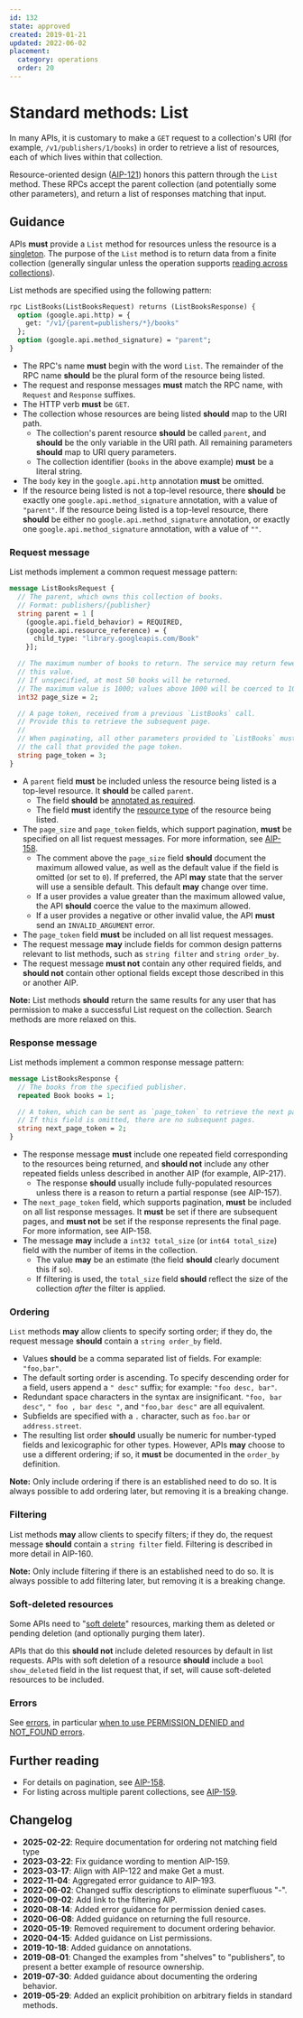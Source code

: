```yaml
---
id: 132
state: approved
created: 2019-01-21
updated: 2022-06-02
placement:
  category: operations
  order: 20
---
```


# Standard methods: List

In many APIs, it is customary to make a `GET` request to a collection's URI
(for example, `/v1/publishers/1/books`) in order to retrieve a list of
resources, each of which lives within that collection.

Resource-oriented design ([AIP-121][]) honors this pattern through the `List`
method. These RPCs accept the parent collection (and potentially some other
parameters), and return a list of responses matching that input.

## Guidance

APIs **must** provide a `List` method for resources unless the resource is a
[singleton][]. The purpose of the `List` method is to return data from a finite
collection (generally singular unless the operation supports [reading across
collections][]).

List methods are specified using the following pattern:

```proto
rpc ListBooks(ListBooksRequest) returns (ListBooksResponse) {
  option (google.api.http) = {
    get: "/v1/{parent=publishers/*}/books"
  };
  option (google.api.method_signature) = "parent";
}
```

- The RPC's name **must** begin with the word `List`. The remainder of the RPC
  name **should** be the plural form of the resource being listed.
- The request and response messages **must** match the RPC name, with
  `Request` and `Response` suffixes.
- The HTTP verb **must** be `GET`.
- The collection whose resources are being listed **should** map to the URI
  path.
  - The collection's parent resource **should** be called `parent`, and
    **should** be the only variable in the URI path. All remaining parameters
    **should** map to URI query parameters.
  - The collection identifier (`books` in the above example) **must** be a
    literal string.
- The `body` key in the `google.api.http` annotation **must** be omitted.
- If the resource being listed is not a top-level resource, there **should**
  be exactly one `google.api.method_signature` annotation, with a value of
  `"parent"`. If the resource being listed is a top-level resource, there
  **should** be either no `google.api.method_signature` annotation, or exactly
  one `google.api.method_signature` annotation, with a value of `""`.

### Request message

List methods implement a common request message pattern:

```proto
message ListBooksRequest {
  // The parent, which owns this collection of books.
  // Format: publishers/{publisher}
  string parent = 1 [
    (google.api.field_behavior) = REQUIRED,
    (google.api.resource_reference) = {
      child_type: "library.googleapis.com/Book"
    }];

  // The maximum number of books to return. The service may return fewer than
  // this value.
  // If unspecified, at most 50 books will be returned.
  // The maximum value is 1000; values above 1000 will be coerced to 1000.
  int32 page_size = 2;

  // A page token, received from a previous `ListBooks` call.
  // Provide this to retrieve the subsequent page.
  //
  // When paginating, all other parameters provided to `ListBooks` must match
  // the call that provided the page token.
  string page_token = 3;
}
```

- A `parent` field **must** be included unless the resource being listed is a
  top-level resource. It **should** be called `parent`.
  - The field **should** be [annotated as required][aip-203].
  - The field **must** identify the [resource type][aip-123] of the resource
    being listed.
- The `page_size` and `page_token` fields, which support pagination, **must**
  be specified on all list request messages. For more information, see
  [AIP-158][].
  - The comment above the `page_size` field **should** document the maximum
    allowed value, as well as the default value if the field is omitted (or set
    to `0`). If preferred, the API **may** state that the server will use a
    sensible default. This default **may** change over time.
  - If a user provides a value greater than the maximum allowed value, the API
    **should** coerce the value to the maximum allowed.
  - If a user provides a negative or other invalid value, the API **must** send
    an `INVALID_ARGUMENT` error.
- The `page_token` field **must** be included on all list request messages.
- The request message **may** include fields for common design patterns
  relevant to list methods, such as `string filter` and `string order_by`.
- The request message **must not** contain any other required fields, and
  **should not** contain other optional fields except those described in this
  or another AIP.

**Note:** List methods **should** return the same results for any user that has
permission to make a successful List request on the collection. Search methods
are more relaxed on this.

### Response message

List methods implement a common response message pattern:

```proto
message ListBooksResponse {
  // The books from the specified publisher.
  repeated Book books = 1;

  // A token, which can be sent as `page_token` to retrieve the next page.
  // If this field is omitted, there are no subsequent pages.
  string next_page_token = 2;
}
```

- The response message **must** include one repeated field corresponding to the
  resources being returned, and **should not** include any other repeated
  fields unless described in another AIP (for example, AIP-217).
  - The response **should** usually include fully-populated resources unless
    there is a reason to return a partial response (see AIP-157).
- The `next_page_token` field, which supports pagination, **must** be included
  on all list response messages. It **must** be set if there are subsequent
  pages, and **must not** be set if the response represents the final page. For
  more information, see AIP-158.
- The message **may** include a `int32 total_size` (or `int64 total_size`)
  field with the number of items in the collection.
  - The value **may** be an estimate (the field **should** clearly document
    this if so).
  - If filtering is used, the `total_size` field **should** reflect the size of
    the collection _after_ the filter is applied.

### Ordering

`List` methods **may** allow clients to specify sorting order; if they do, the
request message **should** contain a `string order_by` field.

- Values **should** be a comma separated list of fields. For example:
  `"foo,bar"`.
- The default sorting order is ascending. To specify descending order for a
  field, users append a `" desc"` suffix; for example: `"foo desc, bar"`.
- Redundant space characters in the syntax are insignificant.
  `"foo, bar desc"`, `" foo , bar desc "`, and `"foo,bar desc"` are all
  equivalent.
- Subfields are specified with a `.` character, such as `foo.bar` or
  `address.street`.
- The resulting list order **should** usually be numeric for number-typed fields
  and lexicographic for other types. However, APIs **may** choose to use a
  different ordering; if so, it **must** be documented in the `order_by`
  definition.

<!-- TODO(#220): Add a reference to AIP-161 once it is written. -->

**Note:** Only include ordering if there is an established need to do so. It is
always possible to add ordering later, but removing it is a breaking change.

### Filtering

List methods **may** allow clients to specify filters; if they do, the request
message **should** contain a `string filter` field. Filtering is described in
more detail in AIP-160.

**Note:** Only include filtering if there is an established need to do so. It
is always possible to add filtering later, but removing it is a breaking
change.

### Soft-deleted resources

Some APIs need to "[soft delete][]" resources, marking them as deleted or
pending deletion (and optionally purging them later).

APIs that do this **should not** include deleted resources by default in list
requests. APIs with soft deletion of a resource **should** include a
`bool show_deleted` field in the list request that, if set, will cause
soft-deleted resources to be included.

### Errors

See [errors][], in particular [when to use PERMISSION_DENIED and
NOT_FOUND errors][permission-denied].

## Further reading

- For details on pagination, see [AIP-158](./0158.md).
- For listing across multiple parent collections, see [AIP-159](./0159.md).

[aip-121]: ./0121.md
[aip-123]: ./0123.md
[aip-157]: ./0157.md
[aip-158]: ./0158.md
[aip-203]: ./0203.md
[errors]: ./0193.md
[permission-denied]: ./0193.md#permission-denied
[reading across collections]: ./0159.md
[singleton]: ./0156.md
[soft delete]: ./0135.md#soft-delete

## Changelog

- **2025-02-22**: Require documentation for ordering not matching field type
- **2023-03-22**: Fix guidance wording to mention AIP-159.
- **2023-03-17**: Align with AIP-122 and make Get a must.
- **2022-11-04**: Aggregated error guidance to AIP-193.
- **2022-06-02**: Changed suffix descriptions to eliminate superfluous "-".
- **2020-09-02**: Add link to the filtering AIP.
- **2020-08-14**: Added error guidance for permission denied cases.
- **2020-06-08**: Added guidance on returning the full resource.
- **2020-05-19**: Removed requirement to document ordering behavior.
- **2020-04-15**: Added guidance on List permissions.
- **2019-10-18**: Added guidance on annotations.
- **2019-08-01**: Changed the examples from "shelves" to "publishers", to
  present a better example of resource ownership.
- **2019-07-30**: Added guidance about documenting the ordering behavior.
- **2019-05-29**: Added an explicit prohibition on arbitrary fields in standard
  methods.
